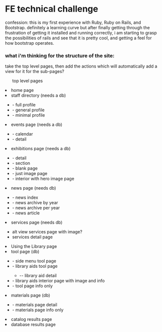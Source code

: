 <h1>FE technical challenge</h1>

<p>confession: this is my first experience with Ruby, Ruby on Rails, and Bootstrap. definitely a learning curve but after finally getting through the frustration of getting it installed and running correctly, i am starting to grasp the possibilities of rails and see that it is pretty cool, and getting a feel for how bootstrap operates.</p>
<h3>what i'm thinking for the structure of the site:</h3>
<p>take the top level pages, then add the actions which will automatically add a view for it for the sub-pages?</p>
<ul>top level pages</ul>
  <li>home page</li>
  <li>staff directory (needs a db)</li><ul>
        <li> - full profile</li> 
        <li> - general profile</li>  
        <li> - minimal profile</li></ul>
  <li>events page (needs a db)</li><ul>
        <li> - calendar</li>
        <li> - detail</li></ul>
  <li>exhibitions page (needs a db)</li><ul>
        <li> - detail</li>
        <li> - section</li>
        <li> - blank page</li>
        <li> - just image page</li>
        <li> - interior with hero image page</li></ul>
  <li>news page (needs db)</li><ul>
        <li> - news index</li>
        <li> - news archive by year</li>
        <li> - news archive per year</li>
        <li> - news article</li></ul>
  <li>services page (needs db)</li><ul>
        <li>alt view services page with image?</li>
        <li>services detail page</li></ul>
  <li>Using the Library page</li>
  <li>tool page (db)</li><ul>
        <li> - side menu tool page </li>
        <li> - library aids tool page </li><ul>
            <li> -- library aid detail</li></ul>
        <li> - library aids interior page with image and info</li>
        <li> - tool page info only </li></ul>
  <li>materials page (db)</li><ul>
        <li> - materials page detail</li>
        <li> - materials page info only</li></ul>
  <li>catalog results page</li>
  <li>database results page</li>
